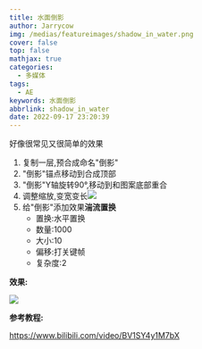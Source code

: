 ```yaml
---
title: 水面倒影
author: Jarrycow
img: /medias/featureimages/shadow_in_water.png
cover: false
top: false
mathjax: true
categories:
  - 多媒体
tags:
  - AE
keywords: 水面倒影
abbrlink: shadow_in_water
date: 2022-09-17 23:20:39
---
```


好像很常见又很简单的效果

<!--more-->

1. 复制一层,预合成命名"倒影"
2. "倒影"锚点移动到合成顶部
3. "倒影"Y轴旋转90°,移动到和图案底部重合
4. 调整缩放,变宽变长![](\shadow_in_water\水面倒影1.png)
5. 给"倒影"添加效果**湍流置换**
   - 置换:水平置换
   - 数量:1000
   - 大小:10
   - 偏移:打关键帧
   - 复杂度:2

**效果:**

![](\shadow_in_water\效果.png)

**参考教程:**

https://www.bilibili.com/video/BV1SY4y1M7bX

